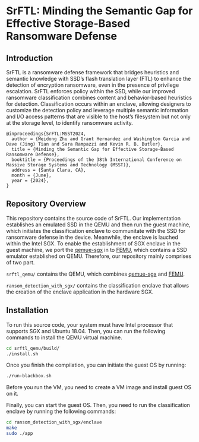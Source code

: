 # SrFTL: Minding the Semantic Gap for Effective Storage-Based Ransomware Defense

## Introduction

SrFTL is a ransomware defense framework that bridges heuristics and semantic knowledge with SSD’s flash translation layer (FTL) to enhance the detection of encryption ransomware, even in the presence of privilege escalation. SrFTL enforces policy within the SSD, while our improved ransomware classification combines content and behavior-based heuristics for detection. Classification occurs within an enclave, allowing designers to customize the detection policy and leverage multiple semantic information and I/O access patterns that are visible to the host’s filesystem but not only at the storage level, to identify ransomware activity.

```
@inproceedings{SrFTL:MSST2024,
  author = {Weidong Zhu and Grant Hernandez and Washington Garcia and Dave (Jing) Tian and Sara Rampazzi and Kevin R. B. Butler},
  title = {Minding the Semantic Gap for Effective Storage-Based Ransomware Defense},
  booktitle = {Proceedings of the 38th International Conference on Massive Storage Systems and Technology (MSST)},
  address = {Santa Clara, CA},
  month = {June},
  year = {2024},
}
```

## Repository Overview

This repository contains the source code of SrFTL. Our implementation establishes an emulated SSD in the QEMU and then run the guest machine, which initiates the classification enclave to communitate with the SSD for ransomware defense in the device. Meanwhile, the enclave is lauched within the Intel SGX. To enable the establishment of SGX enclave in the guest machine, we port the [qemue-sgx](https://github.com/intel/qemu-sgx) in to [FEMU](https://github.com/MoatLab/FEMU), which contains a SSD emulator established on QEMU. Therefore, our repository mainly comprises of two part.

`srftl_qemu/` contains the QEMU, which combines [qemue-sgx](https://github.com/intel/qemu-sgx) and [FEMU](https://github.com/MoatLab/FEMU).

`ransom_detection_with_sgx/` contains the classification enclave that allows the creation of the enclave application in the hardware SGX.

## Installation

To run this source code, your system must have Intel processor that supports SGX and Ubuntu 18.04. Then, you can run the following commands to install the QEMU virtual machine.

```bash
cd srftl_qemu/build/
./install.sh
```

Once you finish the compilation, you can initiate the guest OS by running:

```bash
./run-blackbox.sh
```

Before you run the VM, you need to create a VM image and install guest OS on it.

Finally, you can start the guest OS. Then, you need to run the classification enclave by running the following commands:

```bash
cd ransom_detection_with_sgx/enclave
make
sudo ./app
```


